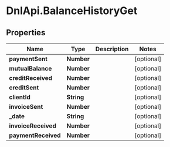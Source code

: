 # DnlApi.BalanceHistoryGet

## Properties
Name | Type | Description | Notes
------------ | ------------- | ------------- | -------------
**paymentSent** | **Number** |  | [optional] 
**mutualBalance** | **Number** |  | [optional] 
**creditReceived** | **Number** |  | [optional] 
**creditSent** | **Number** |  | [optional] 
**clientId** | **String** |  | [optional] 
**invoiceSent** | **Number** |  | [optional] 
**_date** | **String** |  | [optional] 
**invoiceReceived** | **Number** |  | [optional] 
**paymentReceived** | **Number** |  | [optional] 


